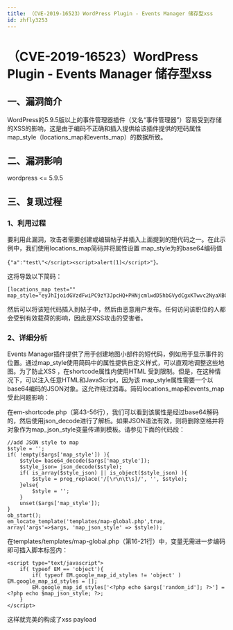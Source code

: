 ```yaml
---
title: （CVE-2019-16523）WordPress Plugin - Events Manager 储存型xss
id: zhfly3253
---
```


# （CVE-2019-16523）WordPress Plugin - Events Manager 储存型xss

## 一、漏洞简介

WordPress的5.9.5版以上的事件管理器插件（又名“事件管理器”）容易受到存储的XSS的影响，这是由于编码不正确和插入提供给该插件提供的短码属性map_style（locations_map和events_map）的数据所致。

## 二、漏洞影响

wordpress <= 5.9.5

## 三、复现过程

### 1、利用过程

要利用此漏洞，攻击者需要创建或编辑帖子并插入上面提到的短代码之一。在此示例中，我们使用locations_map简码并将属性设置 map_style为的base64编码值

```
{"a":"test\"</script><script>alert(1)</script>"}。 
```

这将导致以下简码：

```
[locations_map test="" map_style="eyJhIjoidGVzdFwiPC9zY3JpcHQ+PHNjcmlwdD5hbGVydCgxKTwvc2NyaXB0PiJ9Cg=="] 
```

然后可以将该短代码插入到帖子中，然后由恶意用户发布。任何访问该职位的人都会受到有效载荷的影响，因此是XSS攻击的受害者。

### 2、详细分析

Events Manager插件提供了用于创建地图小部件的短代码，例如用于显示事件的位置。通过map_style使用简码中的属性提供自定义样式，可以直观地调整这些地图。为了防止XSS ，在shortcode属性内使用HTML 受到限制。但是，在这种情况下，可以注入任意HTML和JavaScript，因为该 map_style属性需要一个以base64编码的JSON对象。这允许绕过消毒。简码locations_map和events_map受此问题影响：

在em-shortcode.php（第43-56行），我们可以看到该属性是经过base64解码的，然后使用json_decode进行了解析。如果JSON语法有效，则将删除空格并将对象作为map_json_style变量传递到模板。请参见下面的代码段：

```
//add JSON style to map
$style = '';
if( !empty($args['map_style']) ){
    $style= base64_decode($args['map_style']);
    $style_json= json_decode($style);
    if( is_array($style_json) || is_object($style_json) ){
        $style = preg_replace('/[\r\n\t\s]/', '', $style);
    }else{
        $style = '';
    }
    unset($args['map_style']);
}
ob_start();
em_locate_template('templates/map-global.php',true, array('args'=>$args, 'map_json_style' => $style)); 
```

在templates/templates/map-global.php（第16-21行）中，变量无需进一步编码即可插入脚本标签内：

```
<script type="text/javascript">
    if( typeof EM == 'object'){
        if( typeof EM.google_map_id_styles != 'object' ) EM.google_map_id_styles = [];
        EM.google_map_id_styles['<?php echo $args['random_id']; ?>'] = <?php echo $map_json_style; ?>;
    }
</script> 
```

这样就完美的构成了xss payload